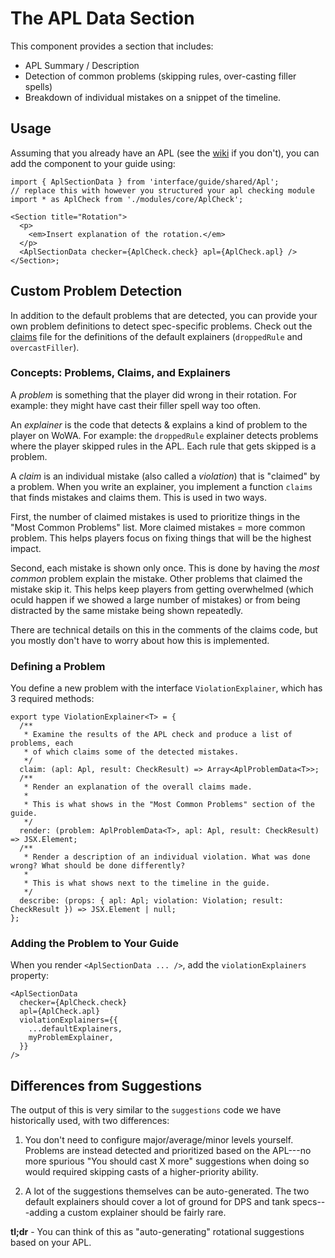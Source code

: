 # The APL Data Section

This component provides a section that includes:

- APL Summary / Description
- Detection of common problems (skipping rules, over-casting filler spells)
- Breakdown of individual mistakes on a snippet of the timeline.

## Usage

Assuming that you already have an APL (see the [wiki](https://github.com/WoWAnalyzer/WoWAnalyzer/wiki/APLCheck) if you don't), you can add the component to your guide using:

```tsx
import { AplSectionData } from 'interface/guide/shared/Apl';
// replace this with however you structured your apl checking module
import * as AplCheck from './modules/core/AplCheck';

<Section title="Rotation">
  <p>
    <em>Insert explanation of the rotation.</em>
  </p>
  <AplSectionData checker={AplCheck.check} apl={AplCheck.apl} />
</Section>;
```

## Custom Problem Detection

In addition to the default problems that are detected, you can provide your own
problem definitions to detect spec-specific problems. Check out the
[claims](./violations/claims.tsx) file for the definitions of the default
explainers (`droppedRule` and `overcastFiller`).

### Concepts: Problems, Claims, and Explainers

A _problem_ is something that the player did wrong in their rotation. For
example: they might have cast their filler spell way too often.

An _explainer_ is the code that detects & explains a kind of problem to the
player on WoWA. For example: the `droppedRule` explainer detects problems where
the player skipped rules in the APL. Each rule that gets skipped is a problem.

A _claim_ is an individual mistake (also called a _violation_) that is
"claimed" by a problem. When you write an explainer, you implement a function
`claims` that finds mistakes and claims them. This is used in two ways.

First, the number of claimed mistakes is used to prioritize things in the "Most
Common Problems" list. More claimed mistakes = more common problem. This helps
players focus on fixing things that will be the highest impact.

Second, each mistake is shown only once. This is done by having the _most
common_ problem explain the mistake. Other problems that claimed the mistake
skip it. This helps keep players from getting overwhelmed (which oculd happen
if we showed a large number of mistakes) or from being distracted by the same
mistake being shown repeatedly.

There are technical details on this in the comments of the claims code, but you
mostly don't have to worry about how this is implemented.

### Defining a Problem

You define a new problem with the interface `ViolationExplainer`, which has 3 required methods:

```tsx
export type ViolationExplainer<T> = {
  /**
   * Examine the results of the APL check and produce a list of problems, each
   * of which claims some of the detected mistakes.
   */
  claim: (apl: Apl, result: CheckResult) => Array<AplProblemData<T>>;
  /**
   * Render an explanation of the overall claims made.
   *
   * This is what shows in the "Most Common Problems" section of the guide.
   */
  render: (problem: AplProblemData<T>, apl: Apl, result: CheckResult) => JSX.Element;
  /**
   * Render a description of an individual violation. What was done wrong? What should be done differently?
   *
   * This is what shows next to the timeline in the guide.
   */
  describe: (props: { apl: Apl; violation: Violation; result: CheckResult }) => JSX.Element | null;
};
```

### Adding the Problem to Your Guide

When you render `<AplSectionData ... />`, add the `violationExplainers` property:

```tsx
<AplSectionData
  checker={AplCheck.check}
  apl={AplCheck.apl}
  violationExplainers={{
    ...defaultExplainers,
    myProblemExplainer,
  }}
/>
```

## Differences from Suggestions

The output of this is very similar to the `suggestions` code we have
historically used, with two differences:

1. You don't need to configure major/average/minor levels yourself. Problems
   are instead detected and prioritized based on the APL---no more spurious
   "You should cast X more" suggestions when doing so would required skipping
   casts of a higher-priority ability.

2. A lot of the suggestions themselves can be auto-generated. The two default
   explainers should cover a lot of ground for DPS and tank specs---adding a
   custom explainer should be fairly rare.

**tl;dr** - You can think of this as "auto-generating" rotational suggestions
based on your APL.
